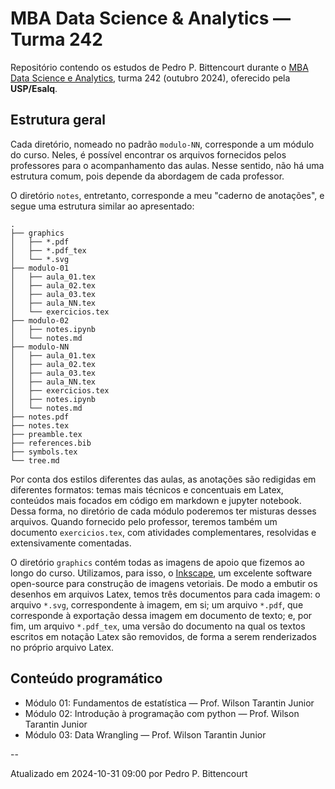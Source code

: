# MBA Data Science & Analytics — Turma 242

Repositório contendo os estudos de Pedro P. Bittencourt durante o
[MBA Data Science e Analytics](https://mbauspesalq.com/cursos/mba-em-data-science-e-analytics),
turma 242 (outubro 2024), oferecido pela **USP/Esalq**.

## Estrutura geral

Cada diretório, nomeado no padrão `modulo-NN`, corresponde a um módulo do
curso. Neles, é possível encontrar os arquivos fornecidos pelos professores
para o acompanhamento das aulas. Nesse sentido, não há uma estrutura comum,
pois depende da abordagem de cada professor.

O diretório `notes`, entretanto, corresponde a meu "caderno de anotações", e
segue uma estrutura similar ao apresentado:

```
.
├── graphics
│   ├── *.pdf
│   ├── *.pdf_tex
│   └── *.svg
├── modulo-01
│   ├── aula_01.tex
│   ├── aula_02.tex
│   ├── aula_03.tex
│   ├── aula_NN.tex
│   └── exercicios.tex
├── modulo-02
│   ├── notes.ipynb
│   └── notes.md
├── modulo-NN
│   ├── aula_01.tex
│   ├── aula_02.tex
│   ├── aula_03.tex
│   ├── aula_NN.tex
│   ├── exercicios.tex
│   ├── notes.ipynb
│   └── notes.md
├── notes.pdf
├── notes.tex
├── preamble.tex
├── references.bib
├── symbols.tex
└── tree.md
```

Por conta dos estilos diferentes das aulas, as anotações são redigidas em
diferentes formatos: temas mais técnicos e concentuais em Latex, conteúdos mais
focados em código em markdown e jupyter notebook. Dessa forma, no diretório de
cada módulo poderemos ter misturas desses arquivos. Quando fornecido pelo
professor, teremos também um documento `exercicios.tex`, com atividades
complementares, resolvidas e extensivamente comentadas.

O diretório `graphics` contém todas as imagens de apoio que fizemos ao longo do
curso. Utilizamos, para isso, o [Inkscape](https://www.inkscape.org), um
excelente software open-source para construção de imagens vetoriais. De modo a
embutir os desenhos em arquivos Latex, temos três documentos para cada imagem:
o arquivo `*.svg`, correspondente à imagem, em si; um arquivo `*.pdf`, que
corresponde à exportação dessa imagem em documento de texto; e, por fim, um
arquivo `*.pdf_tex`, uma versão do documento na qual os textos escritos em
notação Latex são removidos, de forma a serem renderizados no próprio arquivo
Latex.

## Conteúdo programático

* Módulo 01: Fundamentos de estatística — Prof. Wilson Tarantin Junior
* Módulo 02: Introdução à programação com python — Prof. Wilson Tarantin Junior
* Módulo 03: Data Wrangling — Prof. Wilson Tarantin Junior

--

Atualizado em 2024-10-31 09:00 por Pedro P. Bittencourt
